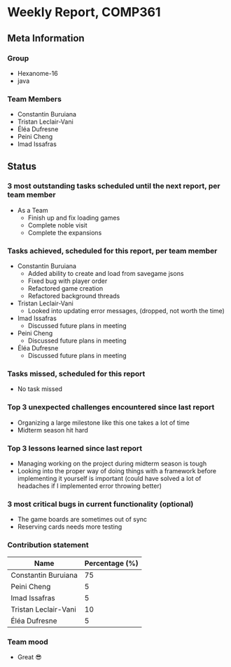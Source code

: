 # Weekly Report, COMP361

## Meta Information

### Group

 * Hexanome-16
 * java

### Team Members

 * Constantin Buruiana
 * Tristan Leclair-Vani
 * Éléa Dufresne
 * Peini Cheng
 * Imad Issafras

## Status

### 3 most outstanding tasks scheduled until the next report, per team member

* As a Team
    * Finish up and fix loading games
    * Complete noble visit
    * Complete the expansions

### Tasks achieved, scheduled for this report, per team member

* Constantin Buruiana
    * Added ability to create and load from savegame jsons 
    * Fixed bug with player order
    * Refactored game creation
    * Refactored background threads
* Tristan Leclair-Vani
    * Looked into updating error messages, (dropped, not worth the time)
* Imad Issafras
    * Discussed future plans in meeting
* Peini Cheng
    * Discussed future plans in meeting
* Éléa Dufresne 
    * Discussed future plans in meeting
### Tasks missed, scheduled for this report

* No task missed

### Top 3 unexpected challenges encountered since last report

* Organizing a large milestone like this one takes a lot of time
* Midterm season hit hard

### Top 3 lessons learned since last report

* Managing working on the project during midterm season is tough
* Looking into the proper way of doing things with a framework before implementing it yourself is important (could have solved a lot of headaches if I implemented error throwing better)

### 3 most critical bugs in current functionality (optional)

* The game boards are sometimes out of sync
* Reserving cards needs more testing

### Contribution statement
| Name                 | Percentage (%) |
|----------------------|----------------|
| Constantin Buruiana  | 75             |
| Peini Cheng          | 5              |
| Imad Issafras        | 5              |
| Tristan Leclair-Vani | 10             | 
| Éléa Dufresne        | 5              |
### Team mood

 * Great 😎 
